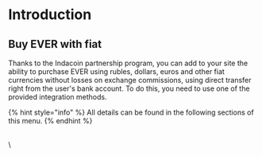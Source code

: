# Introduction

## Buy EVER with fiat

Thanks to the Indacoin partnership program, you can add to your site the ability to purchase EVER using rubles, dollars, euros and other fiat currencies without losses on exchange commissions, using direct transfer right from the user's bank account. To do this, you need to use one of the provided integration methods.&#x20;

{% hint style="info" %}
All details can be found in the following sections of this menu.
{% endhint %}

\
\
